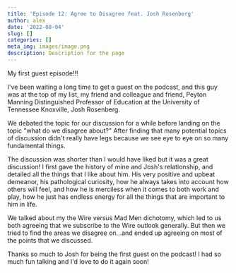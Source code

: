 ```yaml
---
title: 'Episode 12: Agree to Disagree feat. Josh Rosenberg'
author: alex
date: '2022-08-04'
slug: []
categories: []
meta_img: images/image.png
description: Description for the page
---
```

My first guest episode!!! 

I've been waiting a long time to get a guest on the podcast, and this guy was at the top of my list, my friend and colleague and friend, Peyton Manning Distinguished Professor of Education at the University of Tennessee Knoxville, Josh Rosenberg.

We debated the topic for our discussion for a while before landing on the topic "what do we disagree about?" After finding that many potential topics of discussion didn't really have legs because we see eye to eye on so many fundamental things.

The discussion was shorter than I would have liked but it was a great discussion! I first gave the history of mine and Josh's relationship, and detailed all the things that I like about him. His very positive and upbeat demeanor, his pathological curiosity, how he always takes into account how others will feel, and how he is merciless when it comes to both work and play, how he just has endless energy for all the things that are important to him in life.

We talked about my the Wire versus Mad Men dichotomy, which led to us both agreeing that we subscribe to the Wire outlook generally. But then we tried to find the areas we disagree on...and ended up agreeing on most of the points that we discussed.

Thanks so much to Josh for being the first guest on the podcast! I had so much fun talking and I'd love to do it again soon!

